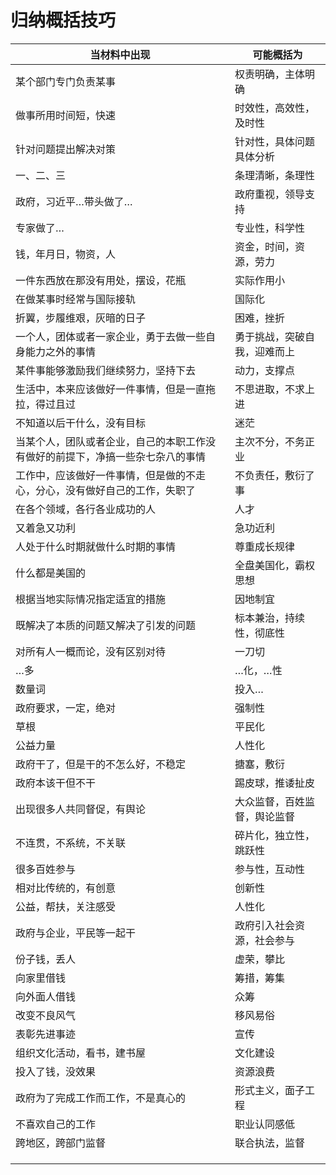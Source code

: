 # 归纳概括技巧

| 当材料中出现                                                 | 可能概括为                   |
| ------------------------------------------------------------ | ---------------------------- |
| 某个部门专门负责某事                                         | 权责明确，主体明确           |
| 做事所用时间短，快速                                         | 时效性，高效性，及时性       |
| 针对问题提出解决对策                                         | 针对性，具体问题具体分析     |
| 一、二、三                                                   | 条理清晰，条理性             |
| 政府，习近平…带头做了…                                       | 政府重视，领导支持           |
| 专家做了…                                                    | 专业性，科学性               |
| 钱，年月日，物资，人                                         | 资金，时间，资源，劳力       |
| 一件东西放在那没有用处，摆设，花瓶                           | 实际作用小                   |
| 在做某事时经常与国际接轨                                     | 国际化                       |
| 折翼，步履维艰，灰暗的日子                                   | 困难，挫折                   |
| 一个人，团体或者一家企业，勇于去做一些自身能力之外的事情     | 勇于挑战，突破自我，迎难而上 |
| 某件事能够激励我们继续努力，坚持下去                         | 动力，支撑点                 |
| 生活中，本来应该做好一件事情，但是一直拖拉，得过且过         | 不思进取，不求上进           |
| 不知道以后干什么，没有目标                                   | 迷茫                         |
| 当某个人，团队或者企业，自己的本职工作没有做好的前提下，净搞一些杂七杂八的事情 | 主次不分，不务正业           |
| 工作中，应该做好一件事情，但是做的不走心，分心，没有做好自己的工作，失职了 | 不负责任，敷衍了事           |
| 在各个领域，各行各业成功的人                                 | 人才                         |
| 又着急又功利                                                 | 急功近利                     |
| 人处于什么时期就做什么时期的事情                             | 尊重成长规律                 |
| 什么都是美国的                                               | 全盘美国化，霸权思想         |
| 根据当地实际情况指定适宜的措施                               | 因地制宜                     |
| 既解决了本质的问题又解决了引发的问题                         | 标本兼治，持续性，彻底性     |
| 对所有人一概而论，没有区别对待                               | 一刀切                       |
| …多                                                          | …化，…性                     |
| 数量词                                                       | 投入…                        |
| 政府要求，一定，绝对                                         | 强制性                       |
| 草根                                                         | 平民化                       |
| 公益力量                                                     | 人性化                       |
| 政府干了，但是干的不怎么好，不稳定                           | 搪塞，敷衍                   |
| 政府本该干但不干                                             | 踢皮球，推诿扯皮             |
| 出现很多人共同督促，有舆论                                   | 大众监督，百姓监督，舆论监督 |
| 不连贯，不系统，不关联                                       | 碎片化，独立性，跳跃性       |
| 很多百姓参与                                                 | 参与性，互动性               |
| 相对比传统的，有创意                                         | 创新性                       |
| 公益，帮扶，关注感受                                         | 人性化                       |
| 政府与企业，平民等一起干                                     | 政府引入社会资源，社会参与   |
| 份子钱，丢人                                                 | 虚荣，攀比                   |
| 向家里借钱                                                   | 筹措，筹集                   |
| 向外面人借钱                                                 | 众筹                         |
| 改变不良风气                                                 | 移风易俗                     |
| 表彰先进事迹                                                 | 宣传                         |
| 组织文化活动，看书，建书屋                                   | 文化建设                     |
| 投入了钱，没效果                                             | 资源浪费                     |
| 政府为了完成工作而工作，不是真心的                           | 形式主义，面子工程           |
| 不喜欢自己的工作                                             | 职业认同感低                 |
| 跨地区，跨部门监督                                           | 联合执法，监督               |
|                                                              |                              |
|                                                              |                              |
|                                                              |                              |